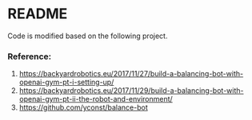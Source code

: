 # README

Code is modified based on the following project.

### Reference: 

1. https://backyardrobotics.eu/2017/11/27/build-a-balancing-bot-with-openai-gym-pt-i-setting-up/
2. https://backyardrobotics.eu/2017/11/29/build-a-balancing-bot-with-openai-gym-pt-ii-the-robot-and-environment/
3. https://github.com/yconst/balance-bot